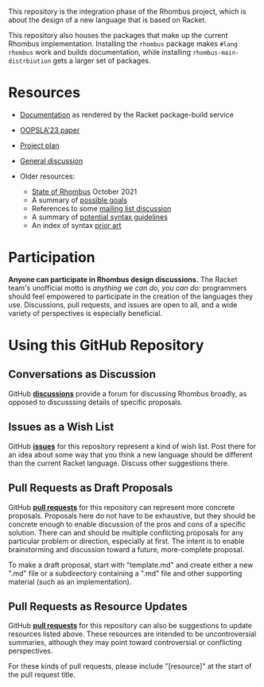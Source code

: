 This repository is the integration phase of the Rhombus project,
which is about the design of a new language that is based on Racket.

This repository also houses the packages that make up the current
Rhombus implementation. Installing the `rhombus` package makes
`#lang rhombus` work and builds documentation, while installing
`rhombus-main-distrbiution` gets a larger set of packages.

# Resources

* [Documentation](https://docs.racket-lang.org/rhombus/index.html)
  as rendered by the Racket package-build service

* [OOPSLA'23 paper](https://doi.org/10.1145/3622818)

* [Project plan](resources/plan.md)

* [General discussion](https://github.com/racket/rhombus-brainstorming/discussions)

* Older resources:
   - [State of Rhombus](resources/state-of-rhombus.md) October 2021
   - A summary of [possible goals](resources/goals.md)
   - References to some [mailing list discussion](resources/refs.md)
   - A summary of [potential syntax guidelines](resources/syntax-considerations.md)
   - An index of syntax [prior art](resources/prior-art.md)

# Participation

**Anyone can participate in Rhombus design discussions.** The Racket team's
unofficial motto is _anything we can do, you can do:_ programmers should feel
empowered to participate in the creation of the languages they use. Discussions,
pull requests, and issues are open to all, and a wide variety of perspectives is
especially beneficial.

# Using this GitHub Repository

## Conversations as Discussion

GitHub [**discussions**](../../discussions) provide a forum for discussing
Rhombus broadly, as opposed to discusssing details of specific
proposals.


## Issues as a Wish List

GitHub [**issues**](../../issues) for this repository represent a kind of wish list.
Post there for an idea about some way that you think a new language
should be different than the current Racket language. Discuss other
suggestions there.

## Pull Requests as Draft Proposals

GitHub [**pull requests**](../../pulls) for this repository can represent more concrete
proposals. Proposals here do not have to be exhaustive, but they
should be concrete enough to enable discussion of the pros and cons of
a specific solution. There can and should be multiple conflicting
proposals for any particular problem or direction, especially at
first. The intent is to enable brainstorming and discussion toward a
future, more-complete proposal.

To make a draft proposal, start with "template.md" and create either a
new ".md" file or a subdirectory containing a ".md" file and other
supporting material (such as an implementation).

## Pull Requests as Resource Updates

GitHub [**pull requests**](../../pulls) for this repository can also be suggestions
to update resources listed above. These resources are intended to be
uncontroversial summaries, although they may point toward
controversial or conflicting perspectives.

For these kinds of pull requests, please include "[resource]" at the
start of the pull request title.
